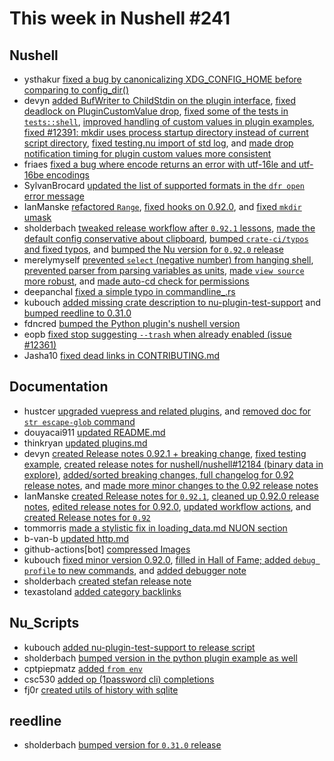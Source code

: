 # This week in Nushell #241


## Nushell

- ysthakur [fixed a bug by canonicalizing XDG_CONFIG_HOME before comparing to config_dir()](https://github.com/nushell/nushell/pull/12420)
- devyn [added BufWriter to ChildStdin on the plugin interface](https://github.com/nushell/nushell/pull/12419), [fixed deadlock on PluginCustomValue drop](https://github.com/nushell/nushell/pull/12418), [fixed some of the tests in `tests::shell`](https://github.com/nushell/nushell/pull/12417), [improved handling of custom values in plugin examples](https://github.com/nushell/nushell/pull/12409), [fixed #12391: mkdir uses process startup directory instead of current script directory](https://github.com/nushell/nushell/pull/12394), [fixed testing.nu import of std log](https://github.com/nushell/nushell/pull/12392), and [made drop notification timing for plugin custom values more consistent](https://github.com/nushell/nushell/pull/12341)
- friaes [fixed a bug where encode returns an error with utf-16le and utf-16be encodings](https://github.com/nushell/nushell/pull/12411)
- SylvanBrocard [updated the list of supported formats in the `dfr open` error message](https://github.com/nushell/nushell/pull/12408)
- IanManske [refactored `Range`](https://github.com/nushell/nushell/pull/12405), [fixed hooks on 0.92.0](https://github.com/nushell/nushell/pull/12383), and [fixed `mkdir` umask](https://github.com/nushell/nushell/pull/12354)
- sholderbach [tweaked release workflow after `0.92.1` lessons](https://github.com/nushell/nushell/pull/12401), [made the default config conservative about clipboard](https://github.com/nushell/nushell/pull/12385), [bumped `crate-ci/typos` and fixed typos](https://github.com/nushell/nushell/pull/12381), and [bumped the Nu version for `0.92.0` release](https://github.com/nushell/nushell/pull/12349)
- merelymyself [prevented `select` (negative number) from hanging shell](https://github.com/nushell/nushell/pull/12393), [prevented parser from parsing variables as units](https://github.com/nushell/nushell/pull/12378), [made `view source` more robust](https://github.com/nushell/nushell/pull/12359), and [made auto-cd check for permissions](https://github.com/nushell/nushell/pull/12342)
- deepanchal [fixed a simple typo in commandline_.rs](https://github.com/nushell/nushell/pull/12387)
- kubouch [added missing crate description to nu-plugin-test-support](https://github.com/nushell/nushell/pull/12368) and [bumped reedline to 0.31.0](https://github.com/nushell/nushell/pull/12366)
- fdncred [bumped the Python plugin's nushell version](https://github.com/nushell/nushell/pull/12367)
- eopb [fixed stop suggesting `--trash` when already enabled (issue #12361)](https://github.com/nushell/nushell/pull/12362)
- Jasha10 [fixed dead links in CONTRIBUTING.md](https://github.com/nushell/nushell/pull/12353)

## Documentation

- hustcer [upgraded vuepress and related plugins](https://github.com/nushell/nushell.github.io/pull/1341), and [removed doc for `str escape-glob` command](https://github.com/nushell/nushell.github.io/pull/1331)
- douyacai911 [updated README.md](https://github.com/nushell/nushell.github.io/pull/1339)
- thinkryan [updated plugins.md](https://github.com/nushell/nushell.github.io/pull/1338)
- devyn [created Release notes 0.92.1 + breaking change](https://github.com/nushell/nushell.github.io/pull/1337), [fixed testing example](https://github.com/nushell/nushell.github.io/pull/1335), [created release notes for nushell/nushell#12184 (binary data in explore)](https://github.com/nushell/nushell.github.io/pull/1329), [added/sorted breaking changes, full changelog for 0.92 release notes](https://github.com/nushell/nushell.github.io/pull/1324), and [made more minor changes to the 0.92 release notes](https://github.com/nushell/nushell.github.io/pull/1323)
- IanManske [created Release notes for `0.92.1`](https://github.com/nushell/nushell.github.io/pull/1336), [cleaned up 0.92.0 release notes](https://github.com/nushell/nushell.github.io/pull/1326), [edited release notes for 0.92.0](https://github.com/nushell/nushell.github.io/pull/1322), [updated workflow actions](https://github.com/nushell/nushell.github.io/pull/1320), and [created Release notes for `0.92`](https://github.com/nushell/nushell.github.io/pull/1301)
- tommorris [made a stylistic fix in loading_data.md NUON section](https://github.com/nushell/nushell.github.io/pull/1333)
- b-van-b [updated http.md](https://github.com/nushell/nushell.github.io/pull/1332)
- github-actions[bot] [compressed Images](https://github.com/nushell/nushell.github.io/pull/1330)
- kubouch [fixed minor version 0.92.0](https://github.com/nushell/nushell.github.io/pull/1328), [filled in Hall of Fame; added `debug profile` to new commands](https://github.com/nushell/nushell.github.io/pull/1325), and [added debugger note](https://github.com/nushell/nushell.github.io/pull/1321)
- sholderbach [created stefan release note](https://github.com/nushell/nushell.github.io/pull/1327)
- texastoland [added category backlinks](https://github.com/nushell/nushell.github.io/pull/1312)

## Nu_Scripts

- kubouch [added nu-plugin-test-support to release script](https://github.com/nushell/nu_scripts/pull/810)
- sholderbach [bumped version in the python plugin example as well](https://github.com/nushell/nu_scripts/pull/809)
- cptpiepmatz [added `from env`](https://github.com/nushell/nu_scripts/pull/808)
- csc530 [added op (1password cli) completions](https://github.com/nushell/nu_scripts/pull/807)
- fj0r [created utils of history with sqlite](https://github.com/nushell/nu_scripts/pull/779)

## reedline

- sholderbach [bumped version for `0.31.0` release](https://github.com/nushell/reedline/pull/780)
